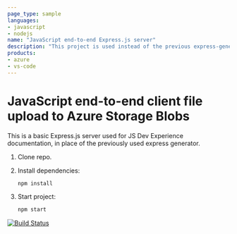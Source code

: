 ```yaml
---
page_type: sample
languages:
- javascript
- nodejs
name: "JavaScript end-to-end Express.js server"
description: "This project is used instead of the previous express-generator."
products:
- azure
- vs-code
---
```


# JavaScript end-to-end client file upload to Azure Storage Blobs

This is a basic Express.js server used for JS Dev Experience documentation, in place of the previously used express generator. 

1. Clone repo.

1. Install dependencies: 

    ```bash
    npm install
    ```

1. Start project: 

    ```bash
    npm start
    ```

[![Build Status](https://dev.azure.com/michelatrum/z01in/_apis/build/status/michel-atrum.js-e2e-express-server?branchName=main)](https://dev.azure.com/michelatrum/z01in/_build/latest?definitionId=1&branchName=main)
